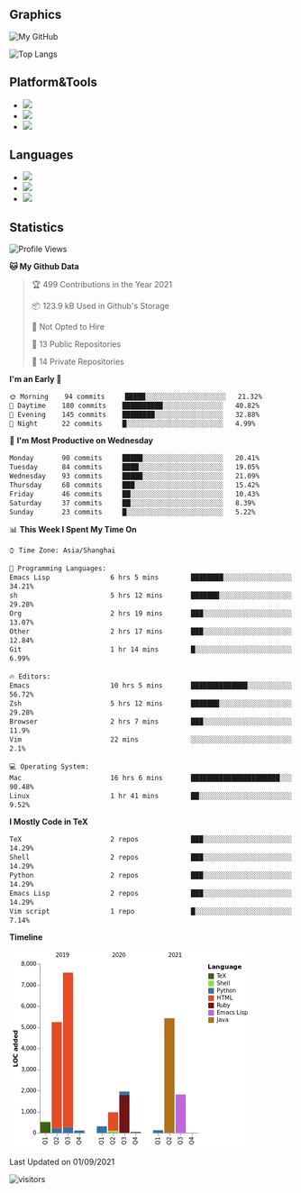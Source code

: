 ## Graphics

![My GitHub](https://github-readme-stats.vercel.app/api?username=SteamedFish&count_private=true&show_icons=true&theme=buefy&include_all_commits=false)

![Top Langs](https://github-readme-stats.vercel.app/api/top-langs/?username=SteamedFish&theme=buefy&hide=ruby&count_private=true&show_icons=true&layout=compact)

## Platform&Tools

* [![](https://img.shields.io/badge/ArchLinux--purple?style=flat-square&logo=ArchLinux)](https://www.archlinux.org/)
* [![](https://img.shields.io/badge/Gentoo-testing-purple?style=flat-square&logo=Gentoo)](https://www.gentoo.org/)
* [![](https://img.shields.io/badge/Doom%20Emacs-28-blue?style=flat-square&logo=Gnu%20emacs&logoColor=white)](https://www.gnu.org/software/emacs/)

## Languages

* [![](https://img.shields.io/badge/-Python-3776AB?style=flat-square&logo=python&logoColor=white)](https://www.python.org/)
* [![](https://img.shields.io/badge/-Bash-00ADD8?style=flat-square&logo=Gnu-bash&logoColor=white)](https://www.gnu.org/software/bash/)
* [![](https://img.shields.io/badge/-Go-00ADD8?style=flat-square&logo=go&logoColor=white)](https://golang.org/)

## Statistics

<!--START_SECTION:waka-->
![Profile Views](http://img.shields.io/badge/Profile%20Views-8-blue)

**🐱 My Github Data** 

> 🏆 499 Contributions in the Year 2021
 > 
> 📦 123.9 kB Used in Github's Storage 
 > 
> 🚫 Not Opted to Hire
 > 
> 📜 13 Public Repositories 
 > 
> 🔑 14 Private Repositories  
 > 
**I'm an Early 🐤** 

```text
🌞 Morning    94 commits     █████░░░░░░░░░░░░░░░░░░░░   21.32% 
🌆 Daytime    180 commits    ██████████░░░░░░░░░░░░░░░   40.82% 
🌃 Evening    145 commits    ████████░░░░░░░░░░░░░░░░░   32.88% 
🌙 Night      22 commits     █░░░░░░░░░░░░░░░░░░░░░░░░   4.99%

```
📅 **I'm Most Productive on Wednesday** 

```text
Monday       90 commits     █████░░░░░░░░░░░░░░░░░░░░   20.41% 
Tuesday      84 commits     ████░░░░░░░░░░░░░░░░░░░░░   19.05% 
Wednesday    93 commits     █████░░░░░░░░░░░░░░░░░░░░   21.09% 
Thursday     68 commits     ███░░░░░░░░░░░░░░░░░░░░░░   15.42% 
Friday       46 commits     ██░░░░░░░░░░░░░░░░░░░░░░░   10.43% 
Saturday     37 commits     ██░░░░░░░░░░░░░░░░░░░░░░░   8.39% 
Sunday       23 commits     █░░░░░░░░░░░░░░░░░░░░░░░░   5.22%

```


📊 **This Week I Spent My Time On** 

```text
⌚︎ Time Zone: Asia/Shanghai

💬 Programming Languages: 
Emacs Lisp               6 hrs 5 mins        ████████░░░░░░░░░░░░░░░░░   34.21% 
sh                       5 hrs 12 mins       ███████░░░░░░░░░░░░░░░░░░   29.28% 
Org                      2 hrs 19 mins       ███░░░░░░░░░░░░░░░░░░░░░░   13.07% 
Other                    2 hrs 17 mins       ███░░░░░░░░░░░░░░░░░░░░░░   12.84% 
Git                      1 hr 14 mins        █░░░░░░░░░░░░░░░░░░░░░░░░   6.99%

🔥 Editors: 
Emacs                    10 hrs 5 mins       ██████████████░░░░░░░░░░░   56.72% 
Zsh                      5 hrs 12 mins       ███████░░░░░░░░░░░░░░░░░░   29.28% 
Browser                  2 hrs 7 mins        ███░░░░░░░░░░░░░░░░░░░░░░   11.9% 
Vim                      22 mins             ░░░░░░░░░░░░░░░░░░░░░░░░░   2.1%

💻 Operating System: 
Mac                      16 hrs 6 mins       ██████████████████████░░░   90.48% 
Linux                    1 hr 41 mins        ██░░░░░░░░░░░░░░░░░░░░░░░   9.52%

```

**I Mostly Code in TeX** 

```text
TeX                      2 repos             ███░░░░░░░░░░░░░░░░░░░░░░   14.29% 
Shell                    2 repos             ███░░░░░░░░░░░░░░░░░░░░░░   14.29% 
Python                   2 repos             ███░░░░░░░░░░░░░░░░░░░░░░   14.29% 
Emacs Lisp               2 repos             ███░░░░░░░░░░░░░░░░░░░░░░   14.29% 
Vim script               1 repo              █░░░░░░░░░░░░░░░░░░░░░░░░   7.14%

```


**Timeline**

![Chart not found](https://raw.githubusercontent.com/SteamedFish/SteamedFish/master/charts/bar_graph.png) 


 Last Updated on 01/09/2021
<!--END_SECTION:waka-->

![visitors](https://visitor-badge.laobi.icu/badge?page_id=SteamedFish.SteamedFish)
